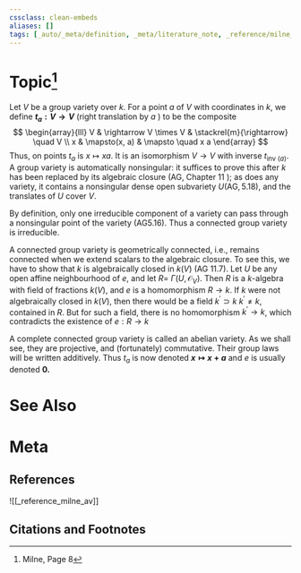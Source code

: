 ```yaml
---
cssclass: clean-embeds
aliases: []
tags: [_auto/_meta/definition, _meta/literature_note, _reference/milne_av, _auto/_meta/notation]
---
```

# Topic[^1]
Let $V$ be a group variety over $k$. For a point $a$ of $V$ with coordinates in $k$, we define **$t_{a}: V \rightarrow V$** (right translation by $a$ ) to be the composite
$$ \begin{array}{lll} V & \rightarrow V \times V & \stackrel{m}{\rightarrow} \quad V \\ x & \mapsto(x, a) & \mapsto \quad x a \end{array} $$
Thus, on points $t_{a}$ is $x \mapsto x a$. It is an isomorphism $V \rightarrow V$ with inverse $t_{\text {inv }(a)}$.
A group variety is automatically nonsingular: it suffices to prove this after $k$ has been replaced by its algebraic closure (AG, Chapter 11 ); as does any variety, it contains a nonsingular dense open subvariety $U(\mathrm{AG}, 5.18)$, and the translates of $U$ cover $V$.

By definition, only one irreducible component of a variety can pass through a nonsingular point of the variety (AG5.16). Thus a connected group variety is irreducible.

A connected group variety is geometrically connected, i.e., remains connected when we extend scalars to the algebraic closure. To see this, we have to show that $k$ is algebraically closed in $k(V)$ (AG $11.7)$. Let $U$ be any open affine neighbourhood of $e$, and let $R=$ $\Gamma\left(U, \mathcal{O}_{V}\right) .$ Then $R$ is a $k$-algebra with field of fractions $k(V)$, and $e$ is a homomorphism $R \rightarrow k .$ If $k$ were not algebraically closed in $k(V)$, then there would be a field $k^{\prime} \supset k$ $k^{\prime} \neq k$, contained in $R .$ But for such a field, there is no homomorphism $k^{\prime} \rightarrow k$, which contradicts the existence of $e: R \rightarrow k$

A complete connected group variety is called an abelian variety. As we shall see, they are projective, and (fortunately) commutative. Their group laws will be written additively. Thus $t_{a}$ is now denoted **$x \mapsto x+a$** and $e$ is usually denoted **$0 .$**

# See Also

# Meta
## References
![[_reference_milne_av]]


## Citations and Footnotes
[^1]: Milne, Page 8